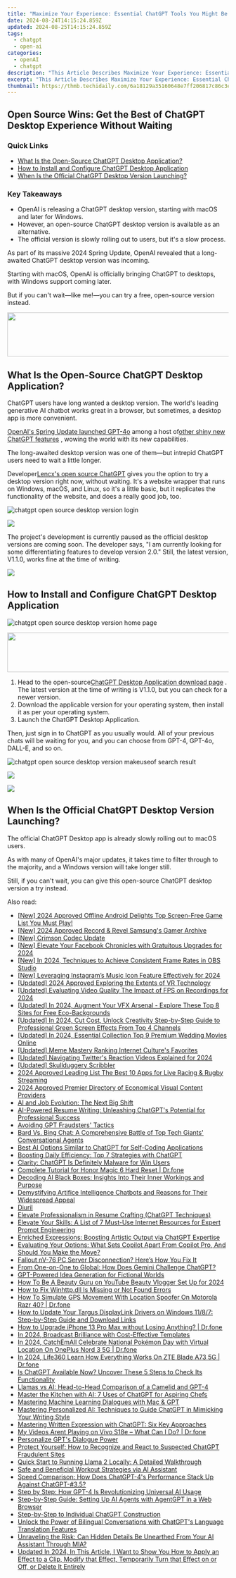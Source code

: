 ```yaml
---
title: "Maximize Your Experience: Essential ChatGPT Tools You Might Be Ignoring"
date: 2024-08-24T14:15:24.859Z
updated: 2024-08-25T14:15:24.859Z
tags:
  - chatgpt
  - open-ai
categories:
  - openAI
  - chatgpt
description: "This Article Describes Maximize Your Experience: Essential ChatGPT Tools You Might Be Ignoring"
excerpt: "This Article Describes Maximize Your Experience: Essential ChatGPT Tools You Might Be Ignoring"
thumbnail: https://thmb.techidaily.com/6a18129a35160648e7ff206817c86c3e7a35764f1e5155e4ea51973b0ba8c3ca.jpg
---
```


## Open Source Wins: Get the Best of ChatGPT Desktop Experience Without Waiting

### Quick Links

* [What Is the Open-Source ChatGPT Desktop Application?](https://www.makeuseof.com/cant-wait-for-the-chatgpt-desktop-app-try-this-open-source-alternative-instead/#what-is-the-open-source-chatgpt-desktop-application)
* [How to Install and Configure ChatGPT Desktop Application](https://www.makeuseof.com/cant-wait-for-the-chatgpt-desktop-app-try-this-open-source-alternative-instead/#how-to-install-and-configure-chatgpt-desktop-application)
* [When Is the Official ChatGPT Desktop Version Launching?](https://www.makeuseof.com/cant-wait-for-the-chatgpt-desktop-app-try-this-open-source-alternative-instead/#when-is-the-official-chatgpt-desktop-version-launching)

### Key Takeaways

* OpenAI is releasing a ChatGPT desktop version, starting with macOS and later for Windows.
* However, an open-source ChatGPT desktop version is available as an alternative.
* The official version is slowly rolling out to users, but it's a slow process.

 As part of its massive 2024 Spring Update, OpenAI revealed that a long-awaited ChatGPT desktop version was incoming.

 Starting with macOS, OpenAI is officially bringing ChatGPT to desktops, with Windows support coming later.

 But if you can't wait—like me!—you can try a free, open-source version instead.

<!-- affiliate ads begin -->
<a href="https://imp.i110150.net/c/5597632/924299/11305" target="_top" id="924299"><img src="//a.impactradius-go.com/display-ad/11305-924299" border="0" alt="" width="520" height="100"/></a>
<!-- affiliate ads end -->
## What Is the Open-Source ChatGPT Desktop Application?

 ChatGPT users have long wanted a desktop version. The world's leading generative AI chatbot works great in a browser, but sometimes, a desktop app is more convenient.

[OpenAI's Spring Update launched GPT-4o](https://www.makeuseof.com/how-gpt-4o-works-is-it-free/) among a host of[other shiny new ChatGPT features](https://www.makeuseof.com/chatgpt-new-features-spring-update/) , wowing the world with its new capabilities.

 The long-awaited desktop version was one of them—but intrepid ChatGPT users need to wait a little longer.

 Developer[Lencx's open source ChatGPT](https://github.com/lencx/ChatGPT) gives you the option to try a desktop version right now, without waiting. It's a website wrapper that runs on Windows, macOS, and Linux, so it's a little basic, but it replicates the functionality of the website, and does a really good job, too.

![chatgpt open source desktop version login](https://static1.makeuseofimages.com/wordpress/wp-content/uploads/2024/05/chatgpt-open-source-desktop-version-login.jpg)

<!-- affiliate ads begin -->
<a href="https://secure.2checkout.com/order/checkout.php?PRODS=4615471&QTY=1&AFFILIATE=108875&CART=1"><img src="https://images.wondershare.com/affiliate-image/affiliate_banners_en/max_782x90.png" border="0"></a>
<!-- affiliate ads end -->
 The project's development is currently paused as the official desktop versions are coming soon. The developer says, "I am currently looking for some differentiating features to develop version 2.0." Still, the latest version, V1.1.0, works fine at the time of writing.

<!-- affiliate ads begin -->
<a href="https://secure.2checkout.com/order/checkout.php?PRODS=2201613&QTY=1&AFFILIATE=108875&CART=1"><img src="https://www.macdvdripperpro.com/images/devices-3.png" border="0"></a>
<!-- affiliate ads end -->
## How to Install and Configure ChatGPT Desktop Application

![chatgpt open source desktop version home page](https://static1.makeuseofimages.com/wordpress/wp-content/uploads/2024/05/chatgpt-open-source-desktop-version-home-page.jpg)

<!-- affiliate ads begin -->
<a href="https://aligracehair.sjv.io/c/5597632/2087267/19272" target="_top" id="2087267"><img src="//a.impactradius-go.com/display-ad/19272-2087267" border="0" alt="" width="728" height="90"/></a><img height="0" width="0" src="https://imp.pxf.io/i/5597632/2087267/19272" style="position:absolute;visibility:hidden;" border="0" />
<!-- affiliate ads end -->
1. Head to the open-source[ChatGPT Desktop Application download page](https://github.com/lencx/ChatGPT/releases/tag/v1.1.0) . The latest version at the time of writing is V1.1.0, but you can check for a newer version.
2. Download the applicable version for your operating system, then install it as per your operating system.
3. Launch the ChatGPT Desktop Application.

 Then, just sign in to ChatGPT as you usually would. All of your previous chats will be waiting for you, and you can choose from GPT-4, GPT-4o, DALL-E, and so on.

![chatgpt open source desktop version makeuseof search result](https://static1.makeuseofimages.com/wordpress/wp-content/uploads/2024/05/chatgpt-open-source-desktop-version-makeuseof-search-result.jpg)

<!-- affiliate ads begin -->
<a href="https://secure.2checkout.com/order/checkout.php?PRODS=37100474&QTY=1&AFFILIATE=108875&CART=1"><img src="https://awario.com/images/pages/index/img-leads-1280@1x.avif" border="0"></a>
<!-- affiliate ads end -->
<!-- affiliate ads begin -->
<a href="https://store.nero.com/order/checkout.php?PRODS=42296740&QTY=1&AFFILIATE=108875&CART=1"><img src="https://www.nero.com/nero-com-wAssets/img/banners/2023/biu/Nero_BackItUp_Screen_2.webp" border="0"></a>
<!-- affiliate ads end -->
## When Is the Official ChatGPT Desktop Version Launching?

 The official ChatGPT Desktop app is already slowly rolling out to macOS users.

 As with many of OpenAI's major updates, it takes time to filter through to the majority, and a Windows version will take longer still.

 Still, if you can't wait, you can give this open-source ChatGPT desktop version a try instead.


<ins class="adsbygoogle"
     style="display:block"
     data-ad-format="autorelaxed"
     data-ad-client="ca-pub-7571918770474297"
     data-ad-slot="1223367746"></ins>



<ins class="adsbygoogle"
     style="display:block"
     data-ad-client="ca-pub-7571918770474297"
     data-ad-slot="8358498916"
     data-ad-format="auto"
     data-full-width-responsive="true"></ins>

<span class="atpl-alsoreadstyle">Also read:</span>
<div><ul>
<li><a href="https://visual-screen-recording.techidaily.com/1716069198531-new-2024-approved-offline-android-delights-top-screen-free-game-list-you-must-play/"><u>[New] 2024 Approved  Offline Android Delights  Top Screen-Free Game List You Must Play!</u></a></li>
<li><a href="https://visual-screen-recording.techidaily.com/new-2024-approved-record-and-revel-samsungs-gamer-archive/"><u>[New] 2024 Approved  Record & Revel  Samsung's Gamer Archive</u></a></li>
<li><a href="https://video-capture.techidaily.com/new-crimson-codec-update/"><u>[New] Crimson Codec Update</u></a></li>
<li><a href="https://facebook-video-content.techidaily.com/new-elevate-your-facebook-chronicles-with-gratuitous-upgrades-for-2024/"><u>[New] Elevate Your Facebook Chronicles with Gratuitous Upgrades for 2024</u></a></li>
<li><a href="https://screen-capture.techidaily.com/new-in-2024-techniques-to-achieve-consistent-frame-rates-in-obs-studio/"><u>[New] In 2024, Techniques to Achieve Consistent Frame Rates in OBS Studio</u></a></li>
<li><a href="https://instagram-videos.techidaily.com/new-leveraging-instagrams-music-icon-feature-effectively-for-2024/"><u>[New] Leveraging Instagram’s Music Icon Feature Effectively for 2024</u></a></li>
<li><a href="https://fox-cloud.techidaily.com/updated-2024-approved-exploring-the-extents-of-vr-technology/"><u>[Updated] 2024 Approved  Exploring the Extents of VR Technology</u></a></li>
<li><a href="https://screen-mirroring-recording.techidaily.com/updated-evaluating-video-quality-the-impact-of-fps-on-recordings-for-2024/"><u>[Updated] Evaluating Video Quality  The Impact of FPS on Recordings for 2024</u></a></li>
<li><a href="https://facebook-video-footage.techidaily.com/updated-in-2024-augment-your-vfx-arsenal-explore-these-top-8-sites-for-free-eco-backgrounds/"><u>[Updated] In 2024, Augment Your VFX Arsenal - Explore These Top 8 Sites for Free Eco-Backgrounds</u></a></li>
<li><a href="https://facebook-video-share.techidaily.com/updated-in-2024-cut-cost-unlock-creativity-step-by-step-guide-to-professional-green-screen-effects-from-top-4-channels/"><u>[Updated] In 2024, Cut Cost, Unlock Creativity  Step-by-Step Guide to Professional Green Screen Effects From Top 4 Channels</u></a></li>
<li><a href="https://facebook-video-footage.techidaily.com/updated-in-2024-essential-collection-top-9-premium-wedding-movies-online/"><u>[Updated] In 2024, Essential Collection  Top 9 Premium Wedding Movies Online</u></a></li>
<li><a href="https://twitter-videos.techidaily.com/updated-meme-mastery-ranking-internet-cultures-favorites/"><u>[Updated] Meme Mastery  Ranking Internet Culture's Favorites</u></a></li>
<li><a href="https://twitter-videos.techidaily.com/updated-navigating-twitters-reaction-videos-explained-for-2024/"><u>[Updated] Navigating Twitter's Reaction Videos Explained for 2024</u></a></li>
<li><a href="https://extra-skills.techidaily.com/updated-skullduggery-scribbler/"><u>[Updated] Skullduggery Scribbler</u></a></li>
<li><a href="https://extra-approaches.techidaily.com/2024-approved-leading-list-the-best-10-apps-for-live-racing-and-rugby-streaming/"><u>2024 Approved  Leading List  The Best 10 Apps for Live Racing & Rugby Streaming</u></a></li>
<li><a href="https://youtube-help.techidaily.com/2024-approved-premier-directory-of-economical-visual-content-providers/"><u>2024 Approved  Premier Directory of Economical Visual Content Providers</u></a></li>
<li><a href="https://tech-revival.techidaily.com/ai-and-job-evolution-the-next-big-shift/"><u>AI and Job Evolution: The Next Big Shift</u></a></li>
<li><a href="https://tech-revival.techidaily.com/ai-powered-resume-writing-unleashing-chatgpts-potential-for-professional-success/"><u>AI-Powered Resume Writing: Unleashing ChatGPT's Potential for Professional Success</u></a></li>
<li><a href="https://tech-revival.techidaily.com/avoiding-gpt-fraudsters-tactics/"><u>Avoiding GPT Fraudsters' Tactics</u></a></li>
<li><a href="https://tech-revival.techidaily.com/bard-vs-bing-chat-a-comprehensive-battle-of-top-tech-giants-conversational-agents/"><u>Bard Vs. Bing Chat: A Comprehensive Battle of Top Tech Giants' Conversational Agents</u></a></li>
<li><a href="https://tech-revival.techidaily.com/best-ai-options-similar-to-chatgpt-for-self-coding-applications/"><u>Best AI Options Similar to ChatGPT for Self-Coding Applications</u></a></li>
<li><a href="https://tech-revival.techidaily.com/boosting-daily-efficiency-top-7-strategies-with-chatgpt/"><u>Boosting Daily Efficiency: Top 7 Strategies with ChatGPT</u></a></li>
<li><a href="https://tech-revival.techidaily.com/clarity-chatgpt-is-definitely-malware-for-win-users/"><u>Clarity: ChatGPT Is Definitely Malware for Win Users</u></a></li>
<li><a href="https://techidaily.com/complete-tutorial-for-honor-magic-6-hard-reset-drfone-by-drfone-reset-android-reset-android/"><u>Complete Tutorial for Honor Magic 6 Hard Reset | Dr.fone</u></a></li>
<li><a href="https://tech-revival.techidaily.com/decoding-ai-black-boxes-insights-into-their-inner-workings-and-purpose/"><u>Decoding AI Black Boxes: Insights Into Their Inner Workings and Purpose</u></a></li>
<li><a href="https://tech-revival.techidaily.com/demystifying-artifice-intelligence-chatbots-and-reasons-for-their-widespread-appeal/"><u>Demystifying Artifice Intelligence Chatbots and Reasons for Their Widespread Appeal</u></a></li>
<li><a href="https://win-howtos.techidaily.com/diuril/"><u>Diuril</u></a></li>
<li><a href="https://tech-revival.techidaily.com/elevate-professionalism-in-resume-crafting-chatgpt-techniques/"><u>Elevate Professionalism in Resume Crafting (ChatGPT Techniques)</u></a></li>
<li><a href="https://tech-revival.techidaily.com/elevate-your-skills-a-list-of-7-must-use-internet-resources-for-expert-prompt-engineering/"><u>Elevate Your Skills: A List of 7 Must-Use Internet Resources for Expert Prompt Engineering</u></a></li>
<li><a href="https://tech-revival.techidaily.com/enriched-expressions-boosting-artistic-output-via-chatgpt-expertise/"><u>Enriched Expressions: Boosting Artistic Output via ChatGPT Expertise</u></a></li>
<li><a href="https://tech-revival.techidaily.com/evaluating-your-options-what-sets-copilot-apart-from-copilot-pro-and-should-you-make-the-move/"><u>Evaluating Your Options: What Sets Copilot Apart From Copilot Pro, And Should You Make the Move?</u></a></li>
<li><a href="https://win-solutions.techidaily.com/1722999574012-fallout-nv-76-pc-server-disconnection-heres-how-you-fix-it/"><u>Fallout nV-76 PC Server Disconnection? Here’s How You Fix It</u></a></li>
<li><a href="https://tech-revival.techidaily.com/from-one-on-one-to-global-how-does-gemini-challenge-chatgpt/"><u>From One-on-One to Global: How Does Gemini Challenge ChatGPT?</u></a></li>
<li><a href="https://tech-revival.techidaily.com/gpt-powered-idea-generation-for-fictional-worlds/"><u>GPT-Powered Idea Generation for Fictional Worlds</u></a></li>
<li><a href="https://youtube-tips.techidaily.com/o-be-a-beauty-guru-on-youtube-beauty-vlogger-set-up-for-2024/"><u>How To Be A Beauty Guru on YouTube  Beauty Vlogger Set Up for 2024</u></a></li>
<li><a href="https://techtrends.techidaily.com/how-to-fix-winhttpdll-is-missing-or-not-found-errors/"><u>How to Fix Winhttp.dll Is Missing or Not Found Errors</u></a></li>
<li><a href="https://fake-location.techidaily.com/how-to-simulate-gps-movement-with-location-spoofer-on-motorola-razr-40-drfone-by-drfone-virtual-android/"><u>How To Simulate GPS Movement With Location Spoofer On Motorola Razr 40? | Dr.fone</u></a></li>
<li><a href="https://win-dash.techidaily.com/how-to-update-your-targus-displaylink-drivers-on-windows-1187-step-by-step-guide-and-download-links/"><u>How to Update Your Targus DisplayLink Drivers on Windows 11/8/7: Step-by-Step Guide and Download Links</u></a></li>
<li><a href="https://review-topics.techidaily.com/how-to-upgrade-iphone-13-pro-max-without-losing-anything-drfone-by-drfone-ios-system-repair-ios-system-repair/"><u>How to Upgrade iPhone 13 Pro Max without Losing Anything? | Dr.fone</u></a></li>
<li><a href="https://youtube-video-recordings.techidaily.com/in-2024-broadcast-brilliance-with-cost-effective-templates/"><u>In 2024, Broadcast Brilliance with Cost-Effective Templates</u></a></li>
<li><a href="https://android-pokemon-go.techidaily.com/in-2024-catchemall-celebrate-national-pokemon-day-with-virtual-location-on-oneplus-nord-3-5g-drfone-by-drfone-virtual-android/"><u>In 2024, CatchEmAll Celebrate National Pokémon Day with Virtual Location On OnePlus Nord 3 5G | Dr.fone</u></a></li>
<li><a href="https://phone-solutions.techidaily.com/in-2024-life360-learn-how-everything-works-on-zte-blade-a73-5g-drfone-by-drfone-virtual-android/"><u>In 2024, Life360 Learn How Everything Works On ZTE Blade A73 5G | Dr.fone</u></a></li>
<li><a href="https://tech-revival.techidaily.com/is-chatgpt-available-now-uncover-these-5-steps-to-check-its-functionality/"><u>Is ChatGPT Available Now? Uncover These 5 Steps to Check Its Functionality</u></a></li>
<li><a href="https://tech-revival.techidaily.com/llamas-vs-ai-head-to-head-comparison-of-a-camelid-and-gpt-4/"><u>Llamas vs AI: Head-to-Head Comparison of a Camelid and GPT-4</u></a></li>
<li><a href="https://tech-revival.techidaily.com/master-the-kitchen-with-ai-7-uses-of-chatgpt-for-aspiring-chefs/"><u>Master the Kitchen with AI: 7 Uses of ChatGPT for Aspiring Chefs</u></a></li>
<li><a href="https://tech-revival.techidaily.com/mastering-machine-learning-dialogues-with-mac-and-gpt/"><u>Mastering Machine Learning Dialogues with Mac & GPT</u></a></li>
<li><a href="https://tech-revival.techidaily.com/mastering-personalized-ai-techniques-to-guide-chatgpt-in-mimicking-your-writing-style/"><u>Mastering Personalized AI: Techniques to Guide ChatGPT in Mimicking Your Writing Style</u></a></li>
<li><a href="https://tech-revival.techidaily.com/mastering-written-expression-with-chatgpt-six-key-approaches/"><u>Mastering Written Expression with ChatGPT: Six Key Approaches</u></a></li>
<li><a href="https://fix-guide.techidaily.com/my-videos-arent-playing-on-vivo-s18e-what-can-i-do-drfone-by-drfone-fix-android-problems-fix-android-problems/"><u>My Videos Arent Playing on Vivo S18e – What Can I Do? | Dr.fone</u></a></li>
<li><a href="https://tech-revival.techidaily.com/personalize-gpts-dialogue-power/"><u>Personalize GPT's Dialogue Power</u></a></li>
<li><a href="https://tech-revival.techidaily.com/protect-yourself-how-to-recognize-and-react-to-suspected-chatgpt-fraudulent-sites/"><u>Protect Yourself: How to Recognize and React to Suspected ChatGPT Fraudulent Sites</u></a></li>
<li><a href="https://tech-revival.techidaily.com/quick-start-to-running-llama-2-locally-a-detailed-walkthrough/"><u>Quick Start to Running Llama 2 Locally: A Detailed Walkthrough</u></a></li>
<li><a href="https://tech-revival.techidaily.com/safe-and-beneficial-workout-strategies-via-ai-assistant/"><u>Safe and Beneficial Workout Strategies via AI Assistant</u></a></li>
<li><a href="https://tech-revival.techidaily.com/speed-comparison-how-does-chatgpt-4s-performance-stack-up-against-chatgpt-35/"><u>Speed Comparison: How Does ChatGPT-4's Performance Stack Up Against ChatGPT-#3.5?</u></a></li>
<li><a href="https://tech-revival.techidaily.com/step-by-step-how-gpt-4-is-revolutionizing-universal-ai-usage/"><u>Step by Step: How GPT-4 Is Revolutionizing Universal AI Usage</u></a></li>
<li><a href="https://tech-revival.techidaily.com/step-by-step-guide-setting-up-ai-agents-with-agentgpt-in-a-web-browser/"><u>Step-by-Step Guide: Setting Up AI Agents with AgentGPT in a Web Browser</u></a></li>
<li><a href="https://tech-revival.techidaily.com/step-by-step-to-individual-chatgpt-construction/"><u>Step-by-Step to Individual ChatGPT Construction</u></a></li>
<li><a href="https://tech-revival.techidaily.com/unlock-the-power-of-bilingual-conversations-with-chatgpts-language-translation-features/"><u>Unlock the Power of Bilingual Conversations with ChatGPT's Language Translation Features</u></a></li>
<li><a href="https://tech-revival.techidaily.com/unraveling-the-risk-can-hidden-details-be-unearthed-from-your-ai-assistant-through-mia/"><u>Unraveling the Risk: Can Hidden Details Be Unearthed From Your AI Assistant Through MIA?</u></a></li>
<li><a href="https://ai-video-apps.techidaily.com/updated-in-2024-in-this-article-i-want-to-show-you-how-to-apply-an-effect-to-a-clip-modify-that-effect-temporarily-turn-that-effect-on-or-off-or-delete-it-e/"><u>Updated In 2024, In This Article, I Want to Show You How to Apply an Effect to a Clip, Modify that Effect, Temporarily Turn that Effect on or Off, or Delete It Entirely</u></a></li>
</ul></div>
